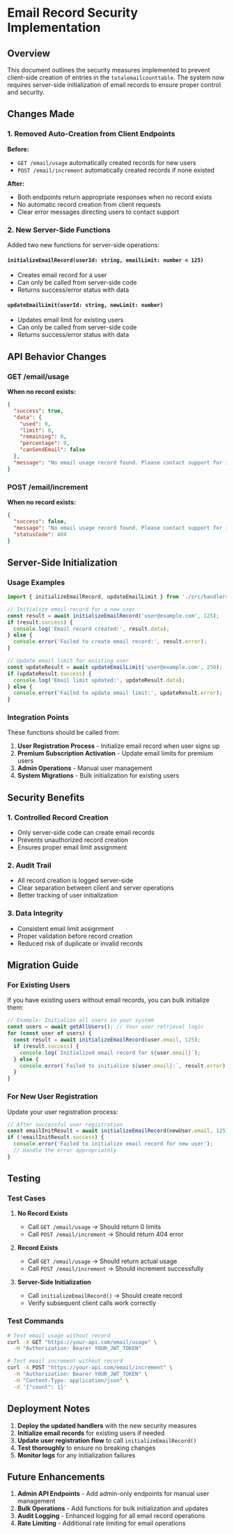 # Email Record Security Implementation

## Overview

This document outlines the security measures implemented to prevent client-side creation of entries in the `totalemailcounttable`. The system now requires server-side initialization of email records to ensure proper control and security.

## Changes Made

### 1. Removed Auto-Creation from Client Endpoints

**Before:**
- `GET /email/usage` automatically created records for new users
- `POST /email/increment` automatically created records if none existed

**After:**
- Both endpoints return appropriate responses when no record exists
- No automatic record creation from client requests
- Clear error messages directing users to contact support

### 2. New Server-Side Functions

Added two new functions for server-side operations:

#### `initializeEmailRecord(userId: string, emailLimit: number = 125)`
- Creates email record for a user
- Can only be called from server-side code
- Returns success/error status with data

#### `updateEmailLimit(userId: string, newLimit: number)`
- Updates email limit for existing users
- Can only be called from server-side code
- Returns success/error status with data

## API Behavior Changes

### GET /email/usage

**When no record exists:**
```json
{
  "success": true,
  "data": {
    "used": 0,
    "limit": 0,
    "remaining": 0,
    "percentage": 0,
    "canSendEmail": false
  },
  "message": "No email usage record found. Please contact support for initialization."
}
```

### POST /email/increment

**When no record exists:**
```json
{
  "success": false,
  "message": "No email usage record found. Please contact support for initialization.",
  "statusCode": 404
}
```

## Server-Side Initialization

### Usage Examples

```typescript
import { initializeEmailRecord, updateEmailLimit } from './src/handlers/email';

// Initialize email record for a new user
const result = await initializeEmailRecord('user@example.com', 125);
if (result.success) {
  console.log('Email record created:', result.data);
} else {
  console.error('Failed to create email record:', result.error);
}

// Update email limit for existing user
const updateResult = await updateEmailLimit('user@example.com', 250);
if (updateResult.success) {
  console.log('Email limit updated:', updateResult.data);
} else {
  console.error('Failed to update email limit:', updateResult.error);
}
```

### Integration Points

These functions should be called from:

1. **User Registration Process** - Initialize email record when user signs up
2. **Premium Subscription Activation** - Update email limits for premium users
3. **Admin Operations** - Manual user management
4. **System Migrations** - Bulk initialization for existing users

## Security Benefits

### 1. Controlled Record Creation
- Only server-side code can create email records
- Prevents unauthorized record creation
- Ensures proper email limit assignment

### 2. Audit Trail
- All record creation is logged server-side
- Clear separation between client and server operations
- Better tracking of user initialization

### 3. Data Integrity
- Consistent email limit assignment
- Proper validation before record creation
- Reduced risk of duplicate or invalid records

## Migration Guide

### For Existing Users

If you have existing users without email records, you can bulk initialize them:

```typescript
// Example: Initialize all users in your system
const users = await getAllUsers(); // Your user retrieval logic
for (const user of users) {
  const result = await initializeEmailRecord(user.email, 125);
  if (result.success) {
    console.log(`Initialized email record for ${user.email}`);
  } else {
    console.error(`Failed to initialize ${user.email}:`, result.error);
  }
}
```

### For New User Registration

Update your user registration process:

```typescript
// After successful user registration
const emailInitResult = await initializeEmailRecord(newUser.email, 125);
if (!emailInitResult.success) {
  console.error('Failed to initialize email record for new user');
  // Handle the error appropriately
}
```

## Testing

### Test Cases

1. **No Record Exists**
   - Call `GET /email/usage` → Should return 0 limits
   - Call `POST /email/increment` → Should return 404 error

2. **Record Exists**
   - Call `GET /email/usage` → Should return actual usage
   - Call `POST /email/increment` → Should increment successfully

3. **Server-Side Initialization**
   - Call `initializeEmailRecord()` → Should create record
   - Verify subsequent client calls work correctly

### Test Commands

```bash
# Test email usage without record
curl -X GET "https://your-api.com/email/usage" \
  -H "Authorization: Bearer YOUR_JWT_TOKEN"

# Test email increment without record
curl -X POST "https://your-api.com/email/increment" \
  -H "Authorization: Bearer YOUR_JWT_TOKEN" \
  -H "Content-Type: application/json" \
  -d '{"count": 1}'
```

## Deployment Notes

1. **Deploy the updated handlers** with the new security measures
2. **Initialize email records** for existing users if needed
3. **Update user registration flow** to call `initializeEmailRecord()`
4. **Test thoroughly** to ensure no breaking changes
5. **Monitor logs** for any initialization failures

## Future Enhancements

1. **Admin API Endpoints** - Add admin-only endpoints for manual user management
2. **Bulk Operations** - Add functions for bulk initialization and updates
3. **Audit Logging** - Enhanced logging for all email record operations
4. **Rate Limiting** - Additional rate limiting for email operations
